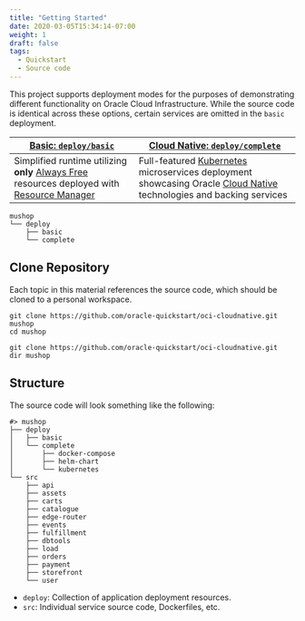 ```yaml
---
title: "Getting Started"
date: 2020-03-05T15:34:14-07:00
weight: 1
draft: false
tags:
  - Quickstart
  - Source code
---
```


This project supports deployment modes for the purposes of demonstrating
different functionality on Oracle Cloud Infrastructure. While the source code
is identical across these options, certain services are omitted in the `basic`
deployment.

| [Basic: `deploy/basic`](basic) | [Cloud Native: `deploy/complete`](kubernetes) |
|--|--|
| Simplified runtime utilizing **only** [Always Free](https://www.oracle.com/cloud/free/) resources deployed with [Resource Manager](https://www.oracle.com/cloud/systems-management/resource-manager/) | Full-featured [Kubernetes](https://kubernetes.io/) microservices deployment showcasing Oracle [Cloud Native](https://www.oracle.com/cloud/cloud-native/) technologies and backing services |

```text
mushop
└── deploy
    ├── basic
    └── complete
```

## Clone Repository

Each topic in this material references the source code, which should be
cloned to a personal workspace.

```shell--macos-linux
git clone https://github.com/oracle-quickstart/oci-cloudnative.git mushop
cd mushop
```

```shell--win
git clone https://github.com/oracle-quickstart/oci-cloudnative.git
dir mushop
```

## Structure

The source code will look something like the following:

```text
#> mushop
├── deploy
│   ├── basic
│   └── complete
│       ├── docker-compose
│       ├── helm-chart
│       └── kubernetes
└── src
    ├── api
    ├── assets
    ├── carts
    ├── catalogue
    ├── edge-router
    ├── events
    ├── fulfillment
    ├── dbtools
    ├── load
    ├── orders
    ├── payment
    ├── storefront
    └── user
```

- `deploy`: Collection of application deployment resources.
- `src`: Individual service source code, Dockerfiles, etc.
